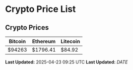 # Crypto Price List

## Crypto Prices
| Bitcoin | Ethereum | Litecoin |
| ------- | -------- | -------- |
| $94263 | $1796.41 | $84.92 |
**Last Updated:** 2025-04-23 09:25 UTC
**Last Updated:** $DATE$
